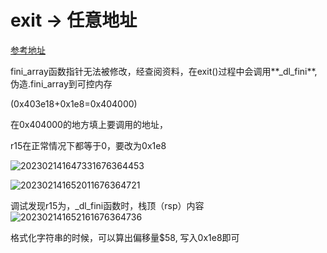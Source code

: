 # exit -> 任意地址

[参考地址](https://cloud.tencent.com/developer/article/2063702)

fini_array函数指针无法被修改，经查阅资料，在exit()过程中会调用**_dl_fini**, 伪造.fini_array到可控内存

(0x403e18+0x1e8=0x404000)

在0x404000的地方填上要调用的地址，

r15在正常情况下都等于0，要改为0x1e8

![202302141647331676364453](https://tinyfat.oss-cn-shanghai.aliyuncs.com/uPic/202302141647331676364453.png)

![202302141652011676364721](https://tinyfat.oss-cn-shanghai.aliyuncs.com/uPic/202302141652011676364721.png)


调试发现r15为，_dl_fini函数时，栈顶（rsp）内容
![202302141652161676364736](https://tinyfat.oss-cn-shanghai.aliyuncs.com/uPic/202302141652161676364736.png)

格式化字符串的时候，可以算出偏移量$58, 写入0x1e8即可